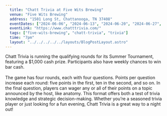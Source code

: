 ```yaml
---
  title: "Chatt Trivia at Five Wits Brewing"
  venue: "Five Wits Brewing"
  address: "1501 Long St, Chattanooga, TN 37408"
  eventDates: ["2024-06-06", "2024-06-13", "2024-06-20", "2024-06-27", "2024-07-04", "2024-07-11", "2024-07-18", "2024-07-25", "2024-08-01", "2024-08-08", "2024-08-15", "2024-08-22", "2024-08-29"]
  eventLink: "https://www.chatttrivia.com/"
  tags: ["five-wits-brewing", "chatt-trivia", "trivia"]
  time: "7pm"
  layout: "../../../../../layouts/BlogPostLayout.astro"
---
```


Chatt Trivia is running the qualifying rounds for its Summer Tournament, featuring a $1,000 cash prize. Participants also have weekly chances to win bar cash.
<br><br>
The game has four rounds, each with four questions. Points per question increase each round: five points in the first, ten in the second, and so on. In the final question, players can wager any or all of their points on a topic announced by the host, like anatomy. This format offers both a test of trivia knowledge and strategic decision-making. Whether you’re a seasoned trivia player or just looking for a fun evening, Chatt Trivia is a great way to a night out!
